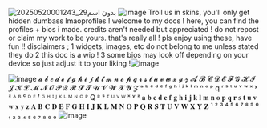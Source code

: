 ![بدون اسم29_20250520001243](https://github.com/user-attachments/assets/7b250747-729c-44b3-84ca-f480631edade)
![image](https://github.com/user-attachments/assets/cab77247-7291-480a-8aed-64c0a2dedec5)
Troll us in skins, you'll only get hidden dumbass lmaoprofiles !
welcome to my docs ! here, you can find the profiles + bios i made. credits aren't needed but appreciated ! do not repost or claim my work to be yours. that's really all ! pls enjoy using these, have fun !!
disclaimers ;
1 widgets, images, etc do not belong to me unless stated they do
2 this doc is a wip !
3 some bios may look off depending on your device so just adjust it to your liking !![image](https://github.com/user-attachments/assets/30f9d01a-5e8e-49bc-a4c3-54a46fa78928)

![image](https://github.com/user-attachments/assets/6255bc48-7d71-4e3a-88dc-ad047db369f2)
𝓪 𝓫 𝓬 𝓭 𝓮 𝓯 𝓰 𝓱 𝓲 𝓳 𝓴 𝓵 𝓶 𝓷 𝓸 𝓹 𝓺 𝓻 𝓼 𝓽 𝓾 𝓿 𝔀 𝔁 𝔂 𝔃
𝓐 𝓑 𝓒 𝓓 𝓔 𝓕 𝓖 𝓗 𝓘 𝓙 𝓚 𝓛 𝓜 𝓝 𝓞 𝓟 𝓠 𝓡 𝓢 𝓣 𝓤 𝓥 𝓦 𝓧 𝓨 𝓩
ᵃ ᵇ ᶜ ᵈ ᵉ ᶠ ᵍ ʰ ⁱ ʲ ᵏ ˡ ᵐ ⁿ ᵒ ᵖ q ʳ ˢ ᵗ ᵘ ᵛ ʷ ˣ ʸ ᶻ
ᴬ ᴮ ᶜ ᴰ ᴱ ᶠ ᴳ ᴴ ᴵ ᴶ ᴷ ᴸ ᴹ ᴺ ᴼ ᴾ Q ᴿ ˢ ᵀ ᵁ ⱽ ᵂ ˣ ʸ ᶻ
𝐚 𝐛 𝐜 𝐝 𝐞 𝐟 𝐠 𝐡 𝐢 𝐣 𝐤 𝐥 𝐦 𝐧 𝐨 𝐩 𝐪 𝐫 𝐬 𝐭 𝐮 𝐯 𝐰 𝐱 𝐲 𝐳
𝐀 𝐁 𝐂 𝐃 𝐄 𝐅 𝐆 𝐇 𝐈 𝐉 𝐊 𝐋 𝐌 𝐍 𝐎 𝐏 𝐐 𝐑 𝐒 𝐓 𝐔 𝐕 𝐖 𝐗 𝐘 𝐙
¹ ² ³ ⁴ ⁵ ⁶ ⁷ ⁸ ⁹ ⁰
₁ ₂ ₃ ₄ ₅ ₆ ₇ ₈ ₉ ₀
![image](https://github.com/user-attachments/assets/6255bc48-7d71-4e3a-88dc-ad047db369f2)
